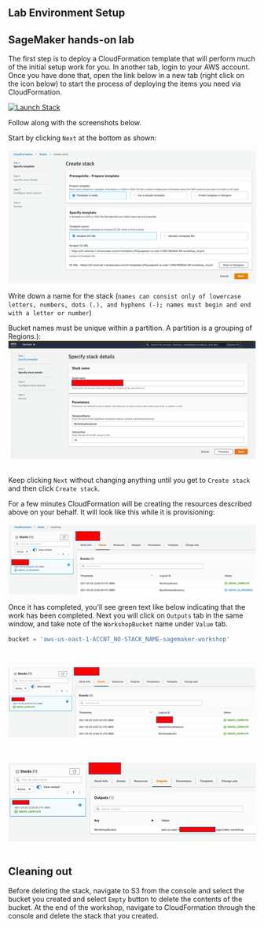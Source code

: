 ## Lab Environment Setup

## SageMaker hands-on lab 

The first step is to deploy a CloudFormation template that will perform much of the initial setup work for you. In another tab, login to your AWS account. Once you have done that, open the link below in a new tab (right click on the icon below) to start the process of deploying the items you need via CloudFormation.

<!-- [![Launch Stack](https://s3.amazonaws.com/cloudformation-examples/cloudformation-launch-stack.png)](https://console.aws.amazon.com/cloudformation/home#/stacks/new?stackName=workshop&templateURL=https://ali-sagemaker-workshop-us-west-2.s3-us-west-2.amazonaws.com/SM-workshop.yml) -->

[![Launch Stack](https://s3.amazonaws.com/cloudformation-examples/cloudformation-launch-stack.png)](https://console.aws.amazon.com/cloudformation/home#/stacks/new?stackName=workshop&templateURL=https://s3-external-1.amazonaws.com/cf-templates-j7hsyuqasrp5-us-east-1/20210769FU-SM-workshop_HPO.yml)

Follow along with the screenshots below.


Start by clicking `Next` at the bottom as shown:
<br ><br />
![StackWizard](img/pic0.png)

Write down a name for the stack (`names can consist only of lowercase letters, numbers, dots (.), and hyphens (-); names must begin and end with a letter or number`)

Bucket names must be unique within a partition. A partition is a grouping of Regions.):
![StackWizard](img/pic1.png)
<br ><br />






Keep clicking `Next` without changing anything until you get to `Create stack` and then click `Create stack`.

For a few minutes CloudFormation will be creating the resources described above on your behalf. It will look like this while it is provisioning:
<br ><br />
![StackWizard5](img/pic2.png)

Once it has completed, you'll see green text like below indicating that the work has been completed. Next you will click on `Outputs` tab in the same window, and take note of the `WorkshopBucket` name under `Value` tab. 

```python
bucket = 'aws-us-east-1-ACCNT_NO-STACK_NAME-sagemaker-workshop'
```

<br ><br />
![StackWizard5](img/pic3.png)

<br ><br />
![Sagemaker](img/pic4.png)
<br ><br />


<!-- Right-Click and open [this link](https://console.aws.amazon.com/sagemaker/home?region=us-east-1#/notebook-instances) in a new tab to go to your notebook instance in Sagemaker. You should see a notebook instance called `aws-STACK_NAME-sagemaker-workshop`. Click on `Open JupyterLab` as shown below:

<br ><br />
![Sagemaker](img/pic5.png)
<br ><br />

 Find a section with `bucket= '-your-bucket'` in the notebook and insert the bucket name you got from CloudFormation `Output` tab above. 

<br ><br />
![Sagemaker](img/pic6.png)
<br ><br /> -->


## Cleaning out
Before deleting the stack, navigate to S3 from the console and select the bucket you created and select `Empty` button to delete the contents of the bucket. 
At the end of the workshop, navigate to CloudFormation through the console and delete the stack that you created. 
